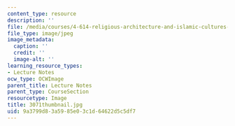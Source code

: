 ```yaml
---
content_type: resource
description: ''
file: /media/courses/4-614-religious-architecture-and-islamic-cultures-fall-2002/9a3799d83a5985e03c1d64622d5c5df7_3071thumbnail.jpg
file_type: image/jpeg
image_metadata:
  caption: ''
  credit: ''
  image-alt: ''
learning_resource_types:
- Lecture Notes
ocw_type: OCWImage
parent_title: Lecture Notes
parent_type: CourseSection
resourcetype: Image
title: 3071thumbnail.jpg
uid: 9a3799d8-3a59-85e0-3c1d-64622d5c5df7
---
```

